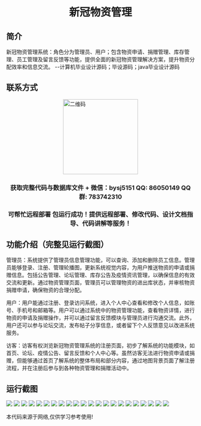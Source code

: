 <p><h1 align="center">新冠物资管理</h1></p>

## 简介
新冠物资管理系统：角色分为管理员、用户；包含物资申请、捐赠管理、库存管理、员工管理及留言反馈等功能，提供全面的新冠物资管理解决方案，提升物资分配效率和信息交流。    --计算机毕业设计源码；毕设源码；java毕业设计源码


## 联系方式
<img src="https://bs-1329754181.cos.ap-shanghai.myqcloud.com/wx.jpg" alt="二维码" style="display: block; margin: 0 auto;" width="200px">
<p><h3 align="center">获取完整代码与数据库文件 + 微信：bysj5151 QQ: 86050149 QQ群: 783742310</h3></p>
<p><h3 align="center">可帮忙远程部署 包运行成功！提供远程部署、修改代码、设计文档指导、代码讲解等服务！</h3></p>

## 功能介绍（完整见运行截图）
管理员：系统提供了管理员信息管理功能，可以查询、添加和删除员工信息。管理员能够登录、注册、管理轮播图，更新系统视觉内容，为用户推送物资的申请或捐赠信息。包括公告管理、论坛管理、库存公告及疫情资讯管理，以确保信息的有效交流和更新。通过物资管理页面，管理员可以管理物资的进出库状态，并审核物资捐赠申请，确保物资的合理分配。

用户：用户能通过注册、登录访问系统，进入个人中心查看和修改个人信息，如账号、手机号和邮箱等。用户可以通过系统中的物资管理功能，查看物资详情，进行物资的申请及捐赠操作，并可以通过留言反馈模块与管理员进行沟通交流。此外，用户还可以参与论坛交流，发布帖子分享信息，或者留下个人反馈意见以改进系统服务。

访客：访客有权浏览新冠物资管理系统的注册页面，初步了解系统的功能模块，如首页、论坛、疫情公告、留言反馈和个人中心等。虽然访客无法进行物资申请或捐赠，但能够通过首页了解系统的整体布局和部分内容，通过地图背景页面了解注册流程，并在注册后参与到各种物资管理和捐赠活动中。


## 运行截图
![](https://bs-1329754181.cos.ap-shanghai.myqcloud.com/spring/CovidMaterialManagement/img/001.jpg)
![](https://bs-1329754181.cos.ap-shanghai.myqcloud.com/spring/CovidMaterialManagement/img/002.jpg)
![](https://bs-1329754181.cos.ap-shanghai.myqcloud.com/spring/CovidMaterialManagement/img/003.jpg)
![](https://bs-1329754181.cos.ap-shanghai.myqcloud.com/spring/CovidMaterialManagement/img/004.jpg)
![](https://bs-1329754181.cos.ap-shanghai.myqcloud.com/spring/CovidMaterialManagement/img/005.jpg)
![](https://bs-1329754181.cos.ap-shanghai.myqcloud.com/spring/CovidMaterialManagement/img/006.jpg)
![](https://bs-1329754181.cos.ap-shanghai.myqcloud.com/spring/CovidMaterialManagement/img/007.jpg)
![](https://bs-1329754181.cos.ap-shanghai.myqcloud.com/spring/CovidMaterialManagement/img/008.jpg)
![](https://bs-1329754181.cos.ap-shanghai.myqcloud.com/spring/CovidMaterialManagement/img/009.jpg)
![](https://bs-1329754181.cos.ap-shanghai.myqcloud.com/spring/CovidMaterialManagement/img/010.jpg)
![](https://bs-1329754181.cos.ap-shanghai.myqcloud.com/spring/CovidMaterialManagement/img/011.jpg)
![](https://bs-1329754181.cos.ap-shanghai.myqcloud.com/spring/CovidMaterialManagement/img/012.jpg)
![](https://bs-1329754181.cos.ap-shanghai.myqcloud.com/spring/CovidMaterialManagement/img/013.jpg)
![](https://bs-1329754181.cos.ap-shanghai.myqcloud.com/spring/CovidMaterialManagement/img/014.jpg)
![](https://bs-1329754181.cos.ap-shanghai.myqcloud.com/spring/CovidMaterialManagement/img/015.jpg)
![](https://bs-1329754181.cos.ap-shanghai.myqcloud.com/spring/CovidMaterialManagement/img/016.jpg)
![](https://bs-1329754181.cos.ap-shanghai.myqcloud.com/spring/CovidMaterialManagement/img/017.jpg)
![](https://bs-1329754181.cos.ap-shanghai.myqcloud.com/spring/CovidMaterialManagement/img/018.jpg)
![](https://bs-1329754181.cos.ap-shanghai.myqcloud.com/spring/CovidMaterialManagement/img/019.jpg)
![](https://bs-1329754181.cos.ap-shanghai.myqcloud.com/spring/CovidMaterialManagement/img/020.jpg)
![](https://bs-1329754181.cos.ap-shanghai.myqcloud.com/spring/CovidMaterialManagement/img/021.jpg)
![](https://bs-1329754181.cos.ap-shanghai.myqcloud.com/spring/CovidMaterialManagement/img/022.jpg)

<p>本代码来源于网络,仅供学习参考使用!</p>
